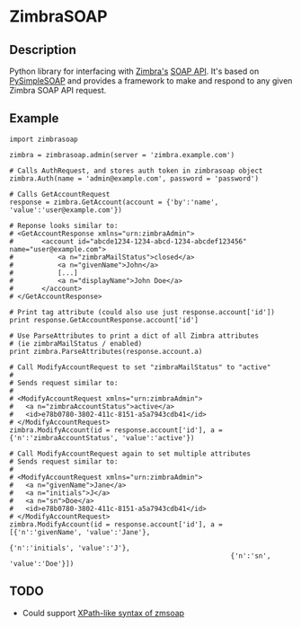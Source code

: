 ZimbraSOAP
==========

Description
-----------
Python library for interfacing with [Zimbra's](http://www.zimbra.com) [SOAP API](http://files.zimbra.com/docs/soap_api/8.0/soapapi-zimbra-doc/api-reference/index.html). It's based on [PySimpleSOAP](http://code.google.com/p/pysimplesoap/) and provides a framework to make and respond to any given Zimbra SOAP API request.

Example
-------
    import zimbrasoap

    zimbra = zimbrasoap.admin(server = 'zimbra.example.com')

    # Calls AuthRequest, and stores auth token in zimbrasoap object
    zimbra.Auth(name = 'admin@example.com', password = 'password')

    # Calls GetAccountRequest
    response = zimbra.GetAccount(account = {'by':'name', 'value':'user@example.com'})

    # Reponse looks similar to:
    # <GetAccountResponse xmlns="urn:zimbraAdmin">
    #       <account id="abcde1234-1234-abcd-1234-abcdef123456" name="user@example.com">
    #           <a n="zimbraMailStatus">closed</a>
    #           <a n="givenName">John</a>
    #           [...]
    #           <a n="displayName">John Doe</a>
    #       </account>
    # </GetAccountResponse>

    # Print tag attribute (could also use just response.account['id'])
    print response.GetAccountResponse.account['id']

    # Use ParseAttributes to print a dict of all Zimbra attributes
    # (ie zimbraMailStatus / enabled)
    print zimbra.ParseAttributes(response.account.a)

    # Call ModifyAccountRequest to set "zimbraMailStatus" to "active"
    #
    # Sends request similar to:
    #
    # <ModifyAccountRequest xmlns="urn:zimbraAdmin">
    #   <a n="zimbraAccountStatus">active</a>
    #   <id>e78b0780-3802-411c-8151-a5a7943cdb41</id>
    # </ModifyAccountRequest>
    zimbra.ModifyAccount(id = response.account['id'], a = {'n':'zimbraAccountStatus', 'value':'active'})

    # Call ModifyAccountRequest again to set multiple attributes
    # Sends request similar to:
    #
    # <ModifyAccountRequest xmlns="urn:zimbraAdmin">
    #   <a n="givenName">Jane</a>
    #   <a n="initials">J</a>
    #   <a n="sn">Doe</a>
    #   <id>e78b0780-3802-411c-8151-a5a7943cdb41</id>
    # </ModifyAccountRequest>
    zimbra.ModifyAccount(id = response.account['id'], a = [{'n':'givenName', 'value':'Jane'},
                                                           {'n':'initials', 'value':'J'},
                                                           {'n':'sn', 'value':'Doe'}])

TODO
----
* Could support [XPath-like syntax of zmsoap](http://wiki.zimbra.com/wiki/Zmsoap)
